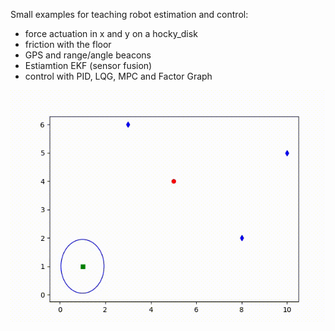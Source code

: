 Small examples for teaching robot estimation and control: </br>
* force actuation in x and y on a hocky_disk
* friction with the floor
* GPS and range/angle beacons
* Estiamtion EKF (sensor fusion)
* control with PID, LQG, MPC and Factor Graph

![Alt Text](movie.gif)